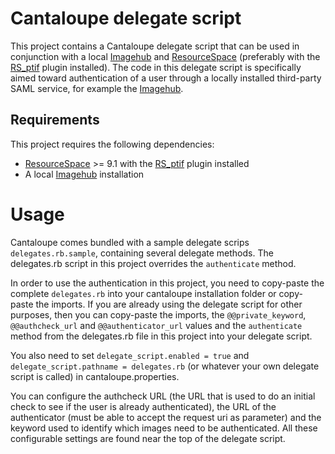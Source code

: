 # Cantaloupe delegate script

This project contains a Cantaloupe delegate script that can be used in conjunction with a local [Imagehub](https://github.com/kmska/ImageHub) and [ResourceSpace](https://www.resourcespace.com/get) (preferably with the [RS_ptif](https://github.com/kmska/RS_ptif) plugin installed). The code in this delegate script is specifically aimed toward authentication of a user through a locally installed third-party SAML service, for example the [Imagehub](https://github.com/kmska/ImageHub).


## Requirements

This project requires the following dependencies:
* [ResourceSpace](https://www.resourcespace.com/get) >= 9.1 with the [RS_ptif](https://github.com/kmska/RS_ptif) plugin installed
* A local [Imagehub](https://github.com/kmska/ImageHub) installation

# Usage

Cantaloupe comes bundled with a sample delegate scrips ``delegates.rb.sample``, containing several delegate methods. The delegates.rb script in this project overrides the ``authenticate`` method.

In order to use the authentication in this project, you need to copy-paste the complete ``delegates.rb`` into your cantaloupe installation folder or copy-paste the imports. If you are already using the delegate script for other purposes, then you can copy-paste the imports, the ``@@private_keyword``, ``@@authcheck_url`` and ``@@authenticator_url`` values and the ``authenticate`` method from the delegates.rb file in this project into your delegate script.

You also need to set ``delegate_script.enabled = true`` and ``delegate_script.pathname = delegates.rb`` (or whatever your own delegate script is called) in cantaloupe.properties.

You can configure the authcheck URL (the URL that is used to do an initial check to see if the user is already authenticated), the URL of the authenticator (must be able to accept the request uri as parameter) and the keyword used to identify which images need to be authenticated. All these configurable settings are found near the top of the delegate script.
